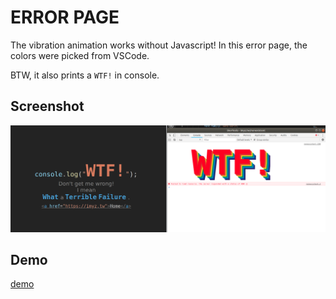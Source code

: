 # ERROR PAGE

The vibration animation works without Javascript! In this error page, the colors were picked from VSCode.

BTW, it also prints a `WTF!` in console.

## Screenshot

![screenshot](./screenshot.png)

## Demo

[demo](https://imyz.tw/nonexistent)
